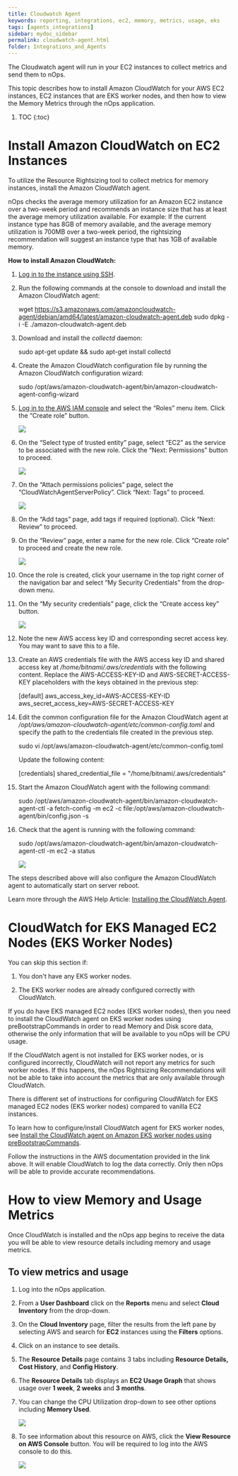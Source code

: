 ```yaml
---
title: Cloudwatch Agent
keywords: reporting, integrations, ec2, memory, metrics, usage, eks
tags: [agents_integrations]
sidebar: mydoc_sidebar
permalink: cloudwatch-agent.html
folder: Integrations_and_Agents
---
```


The Cloudwatch agent will run in your EC2 instances to collect metrics and send them to nOps.

This topic describes how to install Amazon CloudWatch for your AWS EC2 instances, EC2 instances that are EKS worker nodes, and then how to view the Memory Metrics through the nOps application.

1. TOC
{:toc}
    

Install Amazon CloudWatch on EC2 Instances
==========================================

To utilize the Resource Rightsizing tool to collect metrics for memory instances, install the Amazon CloudWatch agent.

nOps checks the average memory utilization for an Amazon EC2 instance over a two-week period and recommends an instance size that has at least the average memory utilization available. For example: If the current instance type has 8GB of memory available, and the average memory utilization is 700MB over a two-week period, the rightsizing recommendation will suggest an instance type that has 1GB of available memory.

**How to install Amazon CloudWatch:**

1.  [Log in to the instance using SSH](https://docs.bitnami.com/aws/faq/get-started/connect-ssh/).
    
2.  Run the following commands at the console to download and install the Amazon CloudWatch agent:
    
    wget https://s3.amazonaws.com/amazoncloudwatch-agent/debian/amd64/latest/amazon-cloudwatch-agent.deb sudo dpkg -i -E ./amazon-cloudwatch-agent.deb
    
3.  Download and install the _collectd_ daemon:
    
    sudo apt-get update && sudo apt-get install collectd
    
4.  Create the Amazon CloudWatch configuration file by running the Amazon CloudWatch configuration wizard:
    
    sudo /opt/aws/amazon-cloudwatch-agent/bin/amazon-cloudwatch-agent-config-wizard
    
5.  [Log in to the AWS IAM console](https://console.aws.amazon.com/iam) and select the “Roles” menu item. Click the “Create role” button.  
    
    ![](/tmpimg/creat-role.png)
    
6.  On the “Select type of trusted entity” page, select “EC2” as the service to be associated with the new role. Click the “Next: Permissions” button to proceed.
    
    ![](/tmpimg/choose-ec2.png)
    
7.  On the “Attach permissions policies” page, select the “CloudWatchAgentServerPolicy”. Click “Next: Tags” to proceed.
    
    ![](/tmpimg/cwagent.png)
    
8.  On the “Add tags” page, add tags if required (optional). Click “Next: Review” to proceed.
    
9.  On the “Review” page, enter a name for the new role. Click “Create role” to proceed and create the new role.
    
    ![](/tmpimg/rolename.png)


10. Once the role is created, click your username in the top right corner of the navigation bar and select “My Security Credentials” from the drop-down menu.
    
11. On the “My security credentials” page, click the “Create access key” button.
    
    ![](/tmpimg/creat-access-key.png)
    
12. Note the new AWS access key ID and corresponding secret access key. You may want to save this to a file.  
    
13. Create an AWS credentials file with the AWS access key ID and shared access key at _/home/bitnami/.aws/credentials_ with the following content. Replace the AWS-ACCESS-KEY-ID and AWS-SECRET-ACCESS-KEY placeholders with the keys obtained in the previous step:
    
    \[default\] aws\_access\_key\_id=AWS-ACCESS-KEY-ID aws\_secret\_access\_key=AWS-SECRET-ACCESS-KEY
    
14. Edit the common configuration file for the Amazon CloudWatch agent at _/opt/aws/amazon-cloudwatch-agent/etc/common-config.toml_ and specify the path to the credentials file created in the previous step.
    
    sudo vi /opt/aws/amazon-cloudwatch-agent/etc/common-config.toml
    
      
    Update the following content:
    
    \[credentials\] shared\_credential\_file = "/home/bitnami/.aws/credentials"
    
15. Start the Amazon CloudWatch agent with the following command:
    
    sudo /opt/aws/amazon-cloudwatch-agent/bin/amazon-cloudwatch-agent-ctl -a fetch-config -m ec2 -c file:/opt/aws/amazon-cloudwatch-agent/bin/config.json -s
    
16. Check that the agent is running with the following command:
    
    sudo /opt/aws/amazon-cloudwatch-agent/bin/amazon-cloudwatch-agent-ctl -m ec2 -a status
    
    ![](/tmpimg/agentrunning.png)
    

The steps described above will also configure the Amazon CloudWatch agent to automatically start on server reboot.

Learn more through the AWS Help Article: [Installing the CloudWatch Agent](https://docs.aws.amazon.com/AmazonCloudWatch/latest/monitoring/install-CloudWatch-Agent-on-EC2-Instance.html).

CloudWatch for EKS Managed EC2 Nodes (EKS Worker Nodes)
=======================================================

You can skip this section if:

1.  You don't have any EKS worker nodes.
    
2.  The EKS worker nodes are already configured correctly with CloudWatch.
    

If you do have EKS managed EC2 nodes (EKS worker nodes), then you need to install the CloudWatch agent on EKS worker nodes using preBootstrapCommands in order to read Memory and Disk score data, otherwise the only information that will be available to you nOps will be CPU usage.

If the CloudWatch agent is not installed for EKS worker nodes, or is configured incorrectly, CloudWatch will not report any metrics for such worker nodes. If this happens, the nOps Rightsizing Recommendations will not be able to take into account the metrics that are only available through CloudWatch.

There is different set of instructions for configuring CloudWatch for EKS managed EC2 nodes (EKS worker nodes) compared to vanilla EC2 instances.

To learn how to configure/install CloudWatch agent for EKS worker nodes, see [Install the CloudWatch agent on Amazon EKS worker nodes using preBootstrapCommands](https://docs.aws.amazon.com/prescriptive-guidance/latest/patterns/install-the-ssm-agent-and-cloudwatch-agent-on-amazon-eks-worker-nodes-using-prebootstrapcommands.html).

Follow the instructions in the AWS documentation provided in the link above. It will enable CloudWatch to log the data correctly. Only then nOps will be able to provide accurate recommendations.

How to view Memory and Usage Metrics
====================================

Once CloudWatch is installed and the nOps app begins to receive the data you will be able to view resource details including memory and usage metrics.

To view metrics and usage
-------------------------

1.  Log into the nOps application.
    
2.  From a **User Dashboard** click on the **Reports** menu and select **Cloud Inventory** from the drop-down.
    
3.  On the **Cloud Inventory** page, filter the results from the left pane by selecting AWS and search for **EC2** instances using the **Filters** options.
    
4.  Click on an instance to see details.
    
5.  The **Resource** **Details** page contains 3 tabs including **Resource Details,** **Cost History**, and **Config History**.
    
6.  The **Resource Details** tab displays an **EC2 Usage Graph** that shows usage over **1 week**, **2 weeks** and **3 months**.
    
7.  You can change the CPU Utilization drop-down to see other options including **Memory Used**.
    
    ![](/tmpimg/change-metrics.png)
    
8.  To see information about this resource on AWS, click the **View Resource on AWS Console** button. You will be required to log into the AWS console to do this.
    
    ![](/tmpimg/view-on-console.png)
